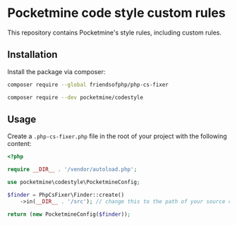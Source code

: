 # Pocketmine code style custom rules

This repository contains Pocketmine's style rules, including custom rules.

## Installation

Install the package via composer:

```bash
composer require --global friendsofphp/php-cs-fixer

composer require --dev pocketmine/codestyle
```

## Usage

Create a `.php-cs-fixer.php` file in the root of your project with the following content:

```php
<?php

require __DIR__ . '/vendor/autoload.php';

use pocketmine\codestyle\PocketmineConfig;

$finder = PhpCsFixer\Finder::create()
	->in(__DIR__ . '/src'); // change this to the path of your source code

return (new PocketmineConfig($finder));
```
